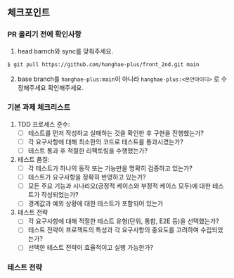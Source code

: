 ## 체크포인트

### PR 올리기 전에 확인사항

1. head barnch와 sync를 맞춰주세요.

```bash
$ git pull https://github.com/hanghae-plus/front_2nd.git main
```

2. base branch를 `hanghae-plus:main`이 아니라 `hanghae-plus:<본안아이디>` 로 수정해주세요 확인해주세요.

### 기본 과제 체크리스트

1. TDD 프로세스 준수:
    - [ ] 테스트를 먼저 작성하고 실패하는 것을 확인한 후 구현을 진행했는가?
    - [ ]  각 요구사항에 대해 최소한의 코드로 테스트를 통과시켰는가?
    - [ ] 테스트 통과 후 적절한 리팩토링을 수행했는가?
2. 테스트 품질:
    - [ ] 각 테스트가 하나의 동작 또는 기능만을 명확히 검증하고 있는가?
    - [ ] 테스트가 요구사항을 정확히 반영하고 있는가?
    - [ ] 모든 주요 기능과 시나리오(긍정적 케이스와 부정적 케이스 모두)에 대한 테스트가 작성되었는가?
    - [ ] 경계값과 예외 상황에 대한 테스트가 포함되어 있는가
3. 테스트 전략
    - [ ] 각 요구사항에 대해 적절한 테스트 유형(단위, 통합, E2E 등)을 선택했는가?
    - [ ] 테스트 전략이 프로젝트의 특성과 각 요구사항의 중요도를 고려하여 수립되었는가?
    - [ ] 선택한 테스트 전략이 효율적이고 실행 가능한가?
  
### 테스트 전략

<!-- 여기에 테스트 전략 관련 내용을 작성해주세요 -->

